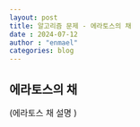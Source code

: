 ```yaml
---
layout: post
title: 알고리즘 문제 - 에라토스의 채 
date : 2024-07-12
author : "enmael"
categories: blog
---
```

<h2> 에라토스의 채 </h2>

<span style="font-size: 15px;">
  (에라토스 채 설명 )
    </span>
    
